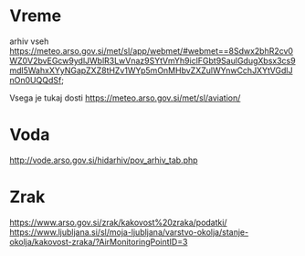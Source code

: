 # Vreme
arhiv vseh 
https://meteo.arso.gov.si/met/sl/app/webmet/#webmet==8Sdwx2bhR2cv0WZ0V2bvEGcw9ydlJWblR3LwVnaz9SYtVmYh9iclFGbt9SaulGdugXbsx3cs9mdl5WahxXYyNGapZXZ8tHZv1WYp5mOnMHbvZXZulWYnwCchJXYtVGdlJnOn0UQQdSf;

Vsega je tukaj dosti https://meteo.arso.gov.si/met/sl/aviation/

# Voda
http://vode.arso.gov.si/hidarhiv/pov_arhiv_tab.php

# Zrak
https://www.arso.gov.si/zrak/kakovost%20zraka/podatki/
https://www.ljubljana.si/sl/moja-ljubljana/varstvo-okolja/stanje-okolja/kakovost-zraka/?AirMonitoringPointID=3